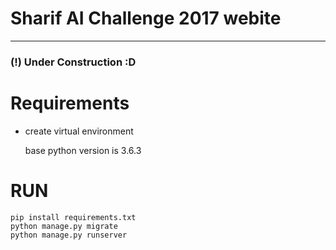 # Sharif AI Challenge 2017 webite

---

### (!) Under Construction :D   

# Requirements
+  create virtual environment

    base python version is 3.6.3
# RUN
```
pip install requirements.txt
python manage.py migrate
python manage.py runserver
```